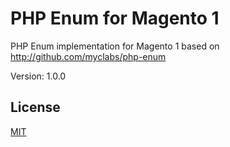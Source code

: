 PHP Enum for Magento 1
======================

PHP Enum implementation for Magento 1 based on http://github.com/myclabs/php-enum

Version: 1.0.0

License
-------
[MIT](http://opensource.org/licenses/MIT)
